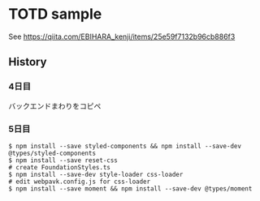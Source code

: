 # TOTD sample

See https://qiita.com/EBIHARA_kenji/items/25e59f7132b96cb886f3

## History

### 4日目

バックエンドまわりをコピペ

### 5日目

```
$ npm install --save styled-components && npm install --save-dev @types/styled-components
$ npm install --save reset-css
# create FoundationStyles.ts
$ npm install --save-dev style-loader css-loader
# edit webpavk.config.js for css-loader
$ npm install --save moment && npm install --save-dev @types/moment
```

